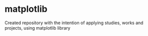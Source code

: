 # matplotlib
Created repository with the intention of applying studies, works and projects, using matplotlib library
